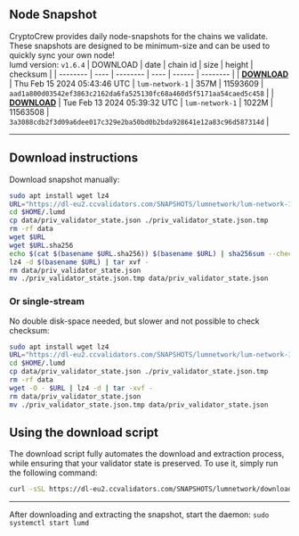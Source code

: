 ## Node Snapshot
CryptoCrew provides daily node-snapshots for the chains we validate. These snapshots are designed to be minimum-size and can be used to quickly sync your own node!  
lumd version: `v1.6.4`
| DOWNLOAD | date | chain id | size | height | checksum |
| -------- | ---- | -------- | ---- | ------ | -------- |
| **[DOWNLOAD](https://dl-eu2.ccvalidators.com/SNAPSHOTS/lumnetwork/lum-network-1_11593609.tar.lz4)** | Thu Feb 15 2024 05:43:46 UTC | `lum-network-1` | 357M | 11593609 | `aad1a800d03542ef3863c2162da6fa525130fc68a460d5f5171aa54caed5c458` |
| **[DOWNLOAD](https://dl-eu2.ccvalidators.com/SNAPSHOTS/lumnetwork/lum-network-1_11563508.tar.lz4)** | Tue Feb 13 2024 05:39:32 UTC | `lum-network-1` | 1022M | 11563508 | `3a3088cdb2f3d09a6dee017c329e2ba50bd0b2bda928641e12a83c96d587314d` |

---

## Download instructions
Download snapshot manually:
```sh
sudo apt install wget lz4
URL="https://dl-eu2.ccvalidators.com/SNAPSHOTS/lumnetwork/lum-network-1_11593609.tar.lz4"
cd $HOME/.lumd
cp data/priv_validator_state.json ./priv_validator_state.json.tmp
rm -rf data
wget $URL
wget $URL.sha256
echo $(cat $(basename $URL.sha256)) $(basename $URL) | sha256sum --check
lz4 -d $(basename $URL) | tar xvf -
rm data/priv_validator_state.json
mv ./priv_validator_state.json.tmp data/priv_validator_state.json
```

### Or single-stream
No double disk-space needed, but slower and not possible to check checksum:
```sh
sudo apt install wget lz4
URL="https://dl-eu2.ccvalidators.com/SNAPSHOTS/lumnetwork/lum-network-1_11593609.tar.lz4"
cd $HOME/.lumd
cp data/priv_validator_state.json ./priv_validator_state.json.tmp
rm -rf data
wget -O - $URL | lz4 -d | tar -xvf -
rm data/priv_validator_state.json
mv ./priv_validator_state.json.tmp data/priv_validator_state.json
```





## Using the download script

The download script fully automates the download and extraction process, while ensuring that your validator state is preserved. To use it, simply run the following command:
```sh
curl -sSL https://dl-eu2.ccvalidators.com/SNAPSHOTS/lumnetwork/download_snapshot.sh | bash
```
---

After downloading and extracting the snapshot, start the daemon: `sudo systemctl start lumd`


